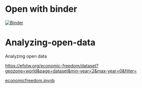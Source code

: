 # Open with binder

[![Binder](https://mybinder.org/badge_logo.svg)](https://mybinder.org/v2/gh/rblcoder/Analyzing-open-data/main)

# Analyzing-open-data
Analyzing open data

https://efotw.org/economic-freedom/dataset?geozone=world&page=dataset&min-year=2&max-year=0&filter=

[economicfreedom.ipynb](./economicfreedom.ipynb)
